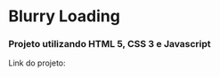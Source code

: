 <h1>Blurry Loading</h1>

<h3>Projeto utilizando HTML 5, CSS 3 e Javascript </h3>

<p>Link do projeto: </p>